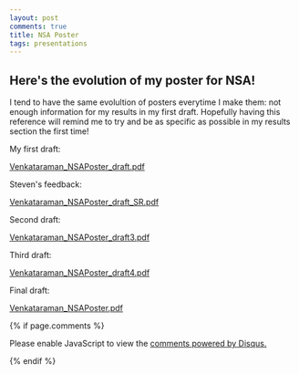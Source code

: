 ```yaml
---
layout: post
comments: true
title: NSA Poster
tags: presentations
---
```


## Here's the evolution of my poster for NSA!

I tend to have the same evolultion of posters everytime I make them: not enough information for my results in my first draft. Hopefully having this reference will remind me to try and be as specific as possible in my results section the first time!

My first draft:

[Venkataraman_NSAPoster_draft.pdf](https://github.com/yaaminiv/yaaminiv.github.io/files/866911/Venkataraman_NSAPoster_draft.pdf)

Steven's feedback:

[Venkataraman_NSAPoster_draft_SR.pdf](https://github.com/yaaminiv/yaaminiv.github.io/files/866907/Venkataraman_NSAPoster_draft_SR.pdf)

Second draft:

[Venkataraman_NSAPoster_draft3.pdf](https://github.com/yaaminiv/yaaminiv.github.io/files/866908/Venkataraman_NSAPoster_draft3.pdf)

Third draft:

[Venkataraman_NSAPoster_draft4.pdf](https://github.com/yaaminiv/yaaminiv.github.io/files/866910/Venkataraman_NSAPoster_draft4.pdf)

Final draft:

[Venkataraman_NSAPoster.pdf](https://github.com/yaaminiv/yaaminiv.github.io/files/866909/Venkataraman_NSAPoster.pdf)

{% if page.comments %}

<div id="disqus_thread"></div>
<script>

/**
*  RECOMMENDED CONFIGURATION VARIABLES: EDIT AND UNCOMMENT THE SECTION BELOW TO INSERT DYNAMIC VALUES FROM YOUR PLATFORM OR CMS.
*  LEARN WHY DEFINING THESE VARIABLES IS IMPORTANT: https://disqus.com/admin/universalcode/#configuration-variables*/
/*
var disqus_config = function () {
this.page.url = PAGE_URL;  // Replace PAGE_URL with your page's canonical URL variable
this.page.identifier = PAGE_IDENTIFIER; // Replace PAGE_IDENTIFIER with your page's unique identifier variable
};
*/
(function() { // DON'T EDIT BELOW THIS LINE
var d = document, s = d.createElement('script');
s.src = 'https://the-responsible-grad-student.disqus.com/embed.js';
s.setAttribute('data-timestamp', +new Date());
(d.head || d.body).appendChild(s);
})();
</script>
<noscript>Please enable JavaScript to view the <a href="https://disqus.com/?ref_noscript">comments powered by Disqus.</a></noscript>

{% endif %}

<script id="dsq-count-scr" src="//the-responsible-grad-student.disqus.com/count.js" async></script>
